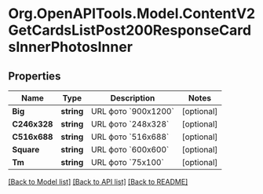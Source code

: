 # Org.OpenAPITools.Model.ContentV2GetCardsListPost200ResponseCardsInnerPhotosInner

## Properties

Name | Type | Description | Notes
------------ | ------------- | ------------- | -------------
**Big** | **string** | URL фото &#x60;900х1200&#x60; | [optional] 
**C246x328** | **string** | URL фото &#x60;248х328&#x60; | [optional] 
**C516x688** | **string** | URL фото &#x60;516х688&#x60; | [optional] 
**Square** | **string** | URL фото &#x60;600х600&#x60; | [optional] 
**Tm** | **string** | URL фото &#x60;75х100&#x60; | [optional] 

[[Back to Model list]](../README.md#documentation-for-models) [[Back to API list]](../README.md#documentation-for-api-endpoints) [[Back to README]](../README.md)

